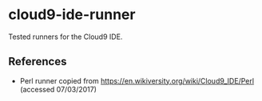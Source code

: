 # cloud9-ide-runner
Tested runners for the Cloud9 IDE.

## References
* Perl runner copied from https://en.wikiversity.org/wiki/Cloud9_IDE/Perl (accessed 07/03/2017)
